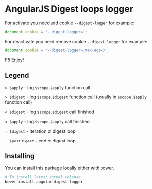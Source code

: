 # AngularJS Digest loops logger

For activate you need add cookie `--digest-logger` for example:

```js
document.cookie = '--digest-logger=';
```

For deactivate you need remove cookie `--digest-logger` for example:

```js
document.cookie = '--digest-logger=;max-age=0';
```

F5
Enjoy!

## Legend

`> $apply` - log `$scope.$apply` function call

`> $digest` - log `$scope.$digest` function call (usually in `$scope.$apply` function call)

`< $digest` - log `$scope.$digest` call finished

`< $apply` - log `$scope.$apply` call finished

`. $digest` - iteration of digest loop

`. $postDigest` - end of digest loop
    
## Installing

You can install this package locally either with bower.

```bash
# To install latest formal release 
bower install angular-digest-logger
```

